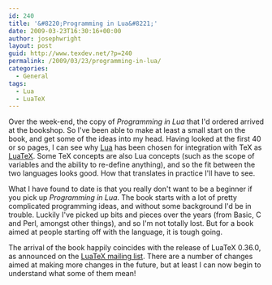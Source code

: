 ```yaml
---
id: 240
title: '&#8220;Programming in Lua&#8221;'
date: 2009-03-23T16:30:16+00:00
author: josephwright
layout: post
guid: http://www.texdev.net/?p=240
permalink: /2009/03/23/programming-in-lua/
categories:
  - General
tags:
  - Lua
  - LuaTeX
---
```

Over the week-end, the copy of _Programming in Lua_ that I'd ordered arrived at the bookshop. So I've been able to make at least a small start on the book, and get some of the ideas into my head. Having looked at the first 40 or so pages, I can see why [Lua](https://www.lua.org) has been chosen for integration with TeX as [LuaTeX](http://www.luatex.org). Some TeX concepts are also Lua concepts (such as the scope of variables and the ability to re-define anything), and so the fit between the two languages looks good.  How that translates in practice I'll have to see.

What I have found to date is that you really don't want to be a beginner if you pick up _Programming in Lua_. The book starts with a lot of pretty complicated programming ideas, and without some background I'd be in trouble.  Luckily I've picked up bits and pieces over the years (from Basic, C and Perl, amongst other things), and so I'm not totally lost.  But for a book aimed at people starting off with the language, it is tough going.

The arrival of the book happily coincides with the release of LuaTeX 0.36.0, as announced on the [LuaTeX mailing list](https://tug.org/mailman/listinfo/luatex). There are a number of changes aimed at making more changes in the future, but at least I can now begin to understand what some of them mean!
